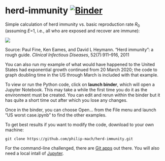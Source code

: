 # herd-immunity [![Binder](https://mybinder.org/badge_logo.svg)](https://mybinder.org/v2/gh/philip-mach/herd-immunity/master?filepath=notebooks/herdImmunity.ipynb)

Simple calculation of herd immunity vs. basic reproduction rate *R*<sub>0</sub> (assuming *E*=1, i.e., all who are exposed and recover are immune):

<img src="https://render.githubusercontent.com/render/math?math=P_{herd}=1-\frac{1}{R_0}">

Source:
Paul Fine, Ken Eames, and David L Heymann.  “Herd immunity”: a rough guide. *Clinical Infectious Diseases*, 52(7):911–916, 2011

You can also run my example of what would have happened to the United States had exponential growth continued from 20 March 2020; the code to graph doubling time in the US through March is included with that example.

To view or run the Python code, click on **launch binder**, which will open a Jupyter Notebook. This may take a while the first time you do it as the environment must be created. You can edit and rerun within the binder but it has quite a short time out after which you lose any changes.

Once in the binder, you can choose Open… from the File menu and launch “US worst case.ipynb” to find the other examples.

To get best results if you want to modify the code, download to your own machine:

`git clone https://github.com/philip-mach/herd-immunity.git`

For the command-line challenged, there are [Git apps](https://desktop.github.com) out there. You will also need a local intall of [Jupyter](https://jupyter.org).
